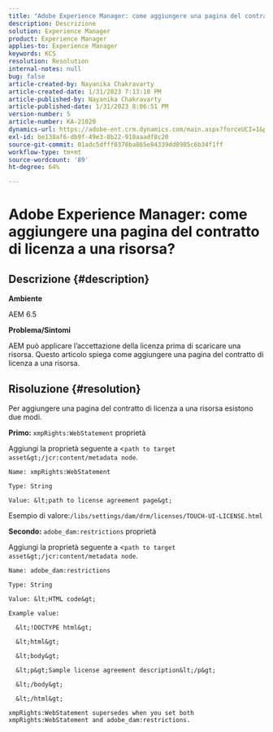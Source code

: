 ```yaml
---
title: "Adobe Experience Manager: come aggiungere una pagina del contratto di licenza a una risorsa?"
description: Descrizione
solution: Experience Manager
product: Experience Manager
applies-to: Experience Manager
keywords: KCS
resolution: Resolution
internal-notes: null
bug: false
article-created-by: Nayanika Chakravarty
article-created-date: 1/31/2023 7:13:10 PM
article-published-by: Nayanika Chakravarty
article-published-date: 1/31/2023 8:06:51 PM
version-number: 5
article-number: KA-21020
dynamics-url: https://adobe-ent.crm.dynamics.com/main.aspx?forceUCI=1&pagetype=entityrecord&etn=knowledgearticle&id=dc6fd048-9ba1-ed11-aad1-6045bd0063aa
exl-id: be138af6-db9f-49e3-8b22-910aaadf8c20
source-git-commit: 01adc5dfff0378ba865e84339dd0985c6b34f1ff
workflow-type: tm+mt
source-wordcount: '89'
ht-degree: 64%

---
```


# Adobe Experience Manager: come aggiungere una pagina del contratto di licenza a una risorsa?

## Descrizione {#description}


<b>Ambiente</b>

AEM 6.5

<b>Problema/Sintomi</b>

AEM può applicare l’accettazione della licenza prima di scaricare una risorsa. Questo articolo spiega come aggiungere una pagina del contratto di licenza a una risorsa.


## Risoluzione {#resolution}


Per aggiungere una pagina del contratto di licenza a una risorsa esistono due modi.

<b>Primo:</b> `xmpRights:WebStatement` proprietà

Aggiungi la proprietà seguente a &lt;`path to target asset&gt;/jcr:content/metadata node`.


```
Name: xmpRights:WebStatement

Type: String

Value: &lt;path to license agreement page&gt;
```


Esempio di valore:`/libs/settings/dam/drm/licenses/TOUCH-UI-LICENSE.html`

<b>Secondo:</b> `adobe_dam:restrictions` proprietà

Aggiungi la proprietà seguente a &lt;`path to target asset&gt;/jcr:content/metadata node`.


```
Name: adobe_dam:restrictions

Type: String

Value: &lt;HTML code&gt;
```



```
Example value:

  &lt;!DOCTYPE html&gt;

  &lt;html&gt;

  &lt;body&gt;

  &lt;p&gt;Sample license agreement description&lt;/p&gt;

  &lt;/body&gt;

  &lt;/html&gt; 

xmpRights:WebStatement supersedes when you set both xmpRights:WebStatement and adobe_dam:restrictions.
```
